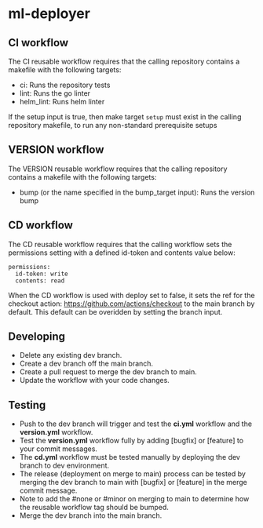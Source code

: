 # ml-deployer

## CI workflow
The CI reusable workflow requires that the calling repository contains a makefile with the following targets:
* ci: Runs the repository tests
* lint: Runs the go linter
* helm_lint: Runs helm linter

If the setup input is true, then make target `setup` must exist in the calling repository makefile, to run any non-standard prerequisite setups

## VERSION workflow
The VERSION reusable workflow requires that the calling repository contains a makefile with the following targets:
* bump (or the name specified in the bump_target input): Runs the version bump

## CD workflow
The CD reusable workflow requires that the calling workflow sets the permissions setting with a defined id-token and contents value below:

```
permissions:
  id-token: write
  contents: read
```
When the CD workflow is used with deploy set to false, it sets the ref for the checkout action: https://github.com/actions/checkout to the main branch by default. This default can be overidden by setting the branch input.

## Developing

* Delete any existing dev branch.
* Create a dev branch off the main branch.
* Create a pull request to merge the dev branch to main.
* Update the workflow with your code changes.

## Testing
* Push to the dev branch will trigger and test the **ci.yml** workflow and the **version.yml** workflow.
* Test the **version.yml** workflow fully by adding [bugfix] or [feature] to your commit messages.
* The **cd.yml** workflow must be tested manually by deploying the dev branch to dev environment.
* The release (deployment on merge to main) process can be tested by merging the dev branch to main with [bugfix] or [feature] in the merge commit message.
* Note to add the #none or #minor on merging to main to determine how the reusable workflow tag should be bumped.
* Merge the dev branch into the main branch.
